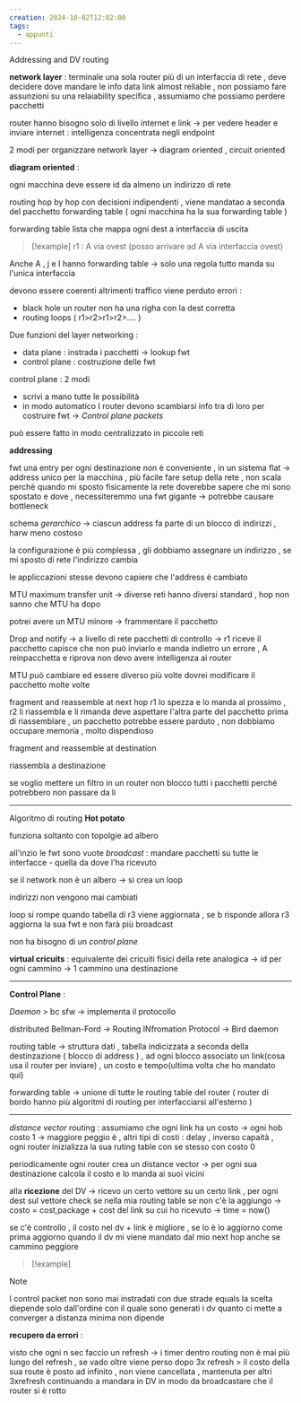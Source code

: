 ```yaml
---
creation: 2024-10-02T12:02:00
tags:
  - appunti
---
```

Addressing and DV routing

**network layer** :
terminale una sola
router più di un interfaccia di rete , deve decidere dove mandare le info 
data link almost reliable , 
non possiamo fare assunzioni su una relaiability specifica , assumiamo che possiamo perdere pacchetti 

router hanno bisogno solo di livello internet e link -> per vedere header e inviare
internet : intelligenza concentrata negli endpoint

2 modi per organizzare network layer -> diagram oriented , circuit oriented

**diagram oriented** :

 ogni macchina deve essere id da almeno un indirizzo di rete 

routing hop by hop con decisioni indipendenti , viene mandatao a seconda del pacchetto forwarding table ( ogni macchina ha la sua forwarding table )

 forwarding table lista che mappa ogni dest a interfaccia di uscita

>[!example] 
>r1 : A via ovest (posso arrivare ad A via interfaccia ovest)

Anche A , j e I hanno forwarding table -> solo una regola tutto manda su l'unica interfaccia

devono essere coerenti altrimenti traffico viene perduto errori :
+ black hole un router non ha una righa con la dest corretta
+ routing loops ( r1>r2>r1>r2>.... ) 

Due funzioni del layer networking : 
+ data plane : instrada i pacchetti -> lookup fwt
+ control plane : costruzione delle fwt

control plane : 2 modi 
+ scrivi a mano tutte le possibilità 
+ in modo automatico 
I router devono scambiarsi info tra di loro per costruire fwt -> *Control plane packets* 

può essere fatto in modo centralizzato in piccole reti

**addressing**

fwt una entry per ogni destinazione non è conveniente , in un sistema flat -> address unico per la macchina , più facile fare setup della rete , non scala perchè quando mi sposto fisicamente la rete doverebbe sapere che mi sono spostato e dove , necessiteremmo una fwt gigante -> potrebbe causare bottleneck 

schema *gerarchico* -> ciascun address fa parte di un blocco di indirizzi , harw meno costoso 

la configurazione è più complessa , gli dobbiamo assegnare un indirizzo , se mi sposto di rete l'indirizzo cambia

le appliccazioni stesse devono capiere che l'address è cambiato

MTU maximum transfer unit -> diverse reti hanno diversi standard , hop non sanno che MTU ha dopo

potrei avere un MTU minore -> frammentare il pacchetto 

Drop and notify -> a livello di rete pacchetti di controllo -> r1 riceve il pacchetto capisce che non può inviarlo e manda indietro un errore , A reinpacchetta e riprova
non devo avere intelligenza ai router

MTU può cambiare ed essere diverso più volte dovrei modificare il pacchetto molte volte

fragment and reassemble at next hop
r1 lo spezza e lo manda al prossimo , r2 li riassembla e li rimanda 
deve aspettare l'altra parte del pacchetto prima di riassemblare , un pacchetto potrebbe essere parduto , non dobbiamo occupare memoria , molto dispendioso

fragment and reassemble at destination 

riassembla a destinazione 

se voglio mettere un filtro in un router non blocco tutti i pacchetti perchè potrebbero non passare da li 

---
Algoritmo di routing
**Hot potato**

funziona soltanto con topolgie ad albero

all'inzio le fwt sono vuote 
*broadcast* : mandare pacchetti su tutte le interfacce - quella da dove l'ha ricevuto

se il network non è un albero -> si crea un loop

indirizzi non vengono mai cambiati

loop si rompe quando tabella di r3 viene aggiornata , se b risponde allora r3 aggiorna la sua fwt e non farà più broadcast 

non ha bisogno di un *control plane*  

**virtual cricuits** : equivalente dei cricuiti fisici della rete analogica -> id per ogni cammino -> 1 cammino una destinazione

----
**Control Plane** : 

*Daemon* > bc sfw -> implementa il protocollo

distributed Bellman-Ford -> Routing INfromation Protocol -> Bird daemon

routing table -> struttura dati , tabella indicizzata a seconda della destinzazione ( blocco di address ) , ad ogni blocco associato un link(cosa usa il router per inviare) , un costo e tempo(ultima volta che ho mandato qui)

forwarding table -> unione di tutte le routing table del router ( router di bordo hanno più algoritmi di routing per interfacciarsi all'esterno )

---

*distance vector* routing : assumiamo che ogni link ha un costo -> ogni hob costo 1 -> maggiore peggio è , altri tipi di costi : delay  , inverso capaità , ogni router inizializza la sua ruting table con se stesso con costo 0 

periodicamente ogni router crea un distance vector -> per ogni sua destinazione calcola il costo e lo manda ai suoi vicini

alla **ricezione** del DV -> ricevo un certo vettore su un certo link , per ogni dest sul vettore check se nella mia routing table se non c'è la aggiungo -> costo = cost,package + cost del link su cui ho ricevuto -> time = now()

se c'è controllo , il costo nel dv + link è migliore , se lo è lo aggiorno come prima 
aggiorno quando il dv mi viene mandato dal mio next hop anche se cammino peggiore 

>[!example] 

>[!note] 
>I control packet non sono mai instradati
>con due strade equals la scelta diepende solo dall'ordine con il quale sono generati i dv
>quanto ci mette a converger a distanza minima non dipende 

**recupero da errori** : 

visto che ogni n sec faccio un refresh -> i timer dentro routing non è mai più lungo del refresh , se vado oltre viene perso dopo 3x refresh > il costo della sua route è posto ad infinito , non viene cancellata , mantenuta per altri 3xrefresh continuando a mandara in DV in modo da broadcastare che il router si è rotto  
